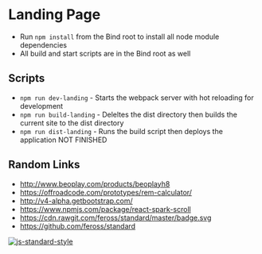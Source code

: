 # Landing Page

- Run `npm install` from the Bind root to install all node module dependencies
- All build and start scripts are in the Bind root as well

## Scripts
- `npm run dev-landing` - Starts the webpack server with hot reloading for development
- `npm run build-landing` - Deleltes the dist directory then builds the current site to the dist directory
- `npm run dist-landing` - Runs the build script then deploys the application NOT FINISHED

## Random Links
- http://www.beoplay.com/products/beoplayh8
- https://offroadcode.com/prototypes/rem-calculator/
- http://v4-alpha.getbootstrap.com/
- https://www.npmjs.com/package/react-spark-scroll
- https://cdn.rawgit.com/feross/standard/master/badge.svg
- https://github.com/feross/standard

[![js-standard-style](https://cdn.rawgit.com/feross/standard/master/badge.svg)](https://github.com/feross/standard)
